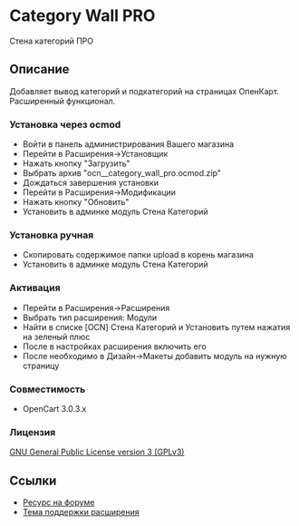 # Category Wall PRO
Стена категорий ПРО

## Описание
Добавляет вывод категорий и подкатегорий на страницах ОпенКарт. Расширенный функционал.

### Установка через ocmod
- Войти в панель администрирования Вашего магазина
- Перейти в Расширения->Установщик
- Нажать кнопку "Загрузить"
- Выбрать архив "ocn__category_wall_pro.ocmod.zip"
- Дождаться завершения установки
- Перейти в Расширения->Модификации
- Нажать кнопку "Обновить"
- Установить в админке модуль Стена Категорий

### Установка ручная
- Скопировать содержимое папки upload в корень магазина
- Установить в админке модуль Стена Категорий

### Активация
- Перейти в Расширения->Расширения
- Выбрать тип расширения: Модули
- Найти в списке [OCN] Стена Категорий и Установить путем нажатия на зеленый плюс
- После в настройках расширения включить его
- После необходимо в Дизайн->Макеты добавить модуль на нужную страницу

### Совместимость
- OpenCart 3.0.3.x

### Лицензия
[GNU General Public License version 3 (GPLv3)](LICENSE)

## Ссылки
- [Ресурс на форуме](https://forum.opencart.name/resources/Стена-Категорий.32/)
- [Тема поддержки расширения](https://forum.opencart.name/threads/Стена-Категорий.56/)